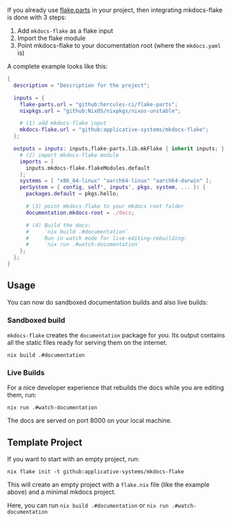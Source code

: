 
If you already use [flake.parts](https://flake.parts) in your project, then
integrating mkdocs-flake is done with 3 steps:

1. Add `mkdocs-flake` as a flake input
2. Import the flake module
3. Point mkdocs-flake to your documentation root (where the `mkdocs.yaml` is)

A complete example looks like this:

```nix
{
  description = "Description for the project";

  inputs = {
    flake-parts.url = "github:hercules-ci/flake-parts";
    nixpkgs.url = "github:NixOS/nixpkgs/nixos-unstable";

    # (1) add mkdocs-flake input
    mkdocs-flake.url = "github:applicative-systems/mkdocs-flake";
  };

  outputs = inputs: inputs.flake-parts.lib.mkFlake { inherit inputs; } {
    # (2) import mkdocs-flake module
    imports = [
      inputs.mkdocs-flake.flakeModules.default
    ];
    systems = [ "x86_64-linux" "aarch64-linux" "aarch64-darwin" ];
    perSystem = { config, self', inputs', pkgs, system, ... }: {
      packages.default = pkgs.hello;

      # (3) point mkdocs-flake to your mkdocs root folder
      documentation.mkdocs-root = ./docs;

      # (4) Build the docs:
      #     `nix build .#documentation`
      #     Run in watch mode for live-editing-rebuilding:
      #     `nix run .#watch-documentation`
    };
  };
}
```

## Usage

You can now do sandboxed documentation builds and also live builds:

### Sandboxed build

`mkdocs-flake` creates the `documentation` package for you.
Its output contains all the static files ready for serving them on the internet.

```console
nix build .#documentation
```

### Live Builds

For a nice developer experience that rebuilds the docs while you are editing
them, run:

```console
nix run .#watch-documentation
```

The docs are served on port 8000 on your local machine.

## Template Project

If you want to start with an empty project, run:

```console
nix flake init -t github:applicative-systems/mkdocs-flake
```

This will create an empty project with a `flake.nix` file (like the example
above) and a minimal mkdocs project.

Here, you can run `nix build .#documentation` or `nix run .#watch-documentation`
